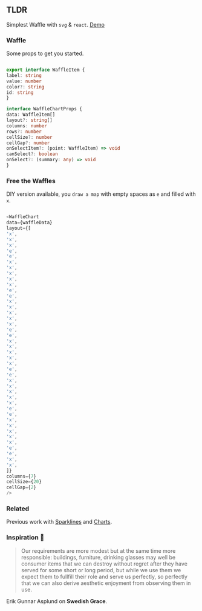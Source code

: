 ## TLDR

Simplest Waffle with `svg` & `react`. [Demo](https://polmoneys.github.io/Waffle/)

### Waffle

Some props to get you started. 

```ts

export interface WaffleItem {
label: string
value: number
color?: string
id: string
}

interface WaffleChartProps {
data: WaffleItem[]
layout?: string[]
columns: number
rows?: number
cellSize?: number
cellGap?: number
onSelectItem?: (point: WaffleItem) => void
canSelect?: boolean
onSelect?: (summary: any) => void
}


```

### Free the Waffles

DIY version available, you `draw a map` with empty spaces as `e` and filled with `x`. 

```ts

<WaffleChart
data={waffleData}
layout={[
'x',
'x',
'x',
'e',
'e',
'x',
'x',
'x',
'x',
'x',
'e',
'e',
'x',
'x',
'x',
'x',
'x',
'e',
'e',
'x',
'x',
'x',
'x',
'x',
'e',
'e',
'x',
'x',
'x',
'x',
'x',
'e',
'e',
'x',
'x',
'x',
'x',
'x',
'e',
'e',
'x',
'x',
]}
columns={7}
cellSize={20}
cellGap={2}
/> 

```


### Related

Previous work with [Sparklines](https://github.com/polmoneys/Sparkline) and [Charts](https://github.com/polmoneys/charts).


### Inspiration 💐

> Our requirements are more modest but at the same time more responsible: 
> buildings, furniture, drinking glasses may well be consumer items that 
> we can destroy without regret after they have served for some short or 
> long period, but while we use them we expect them to fullfill their role and serve us perfectly, so perfectly that we can also derive aesthetic 
> enjoyment from observing them in use. 

Erik Gunnar Asplund on **Swedish Grace**.


